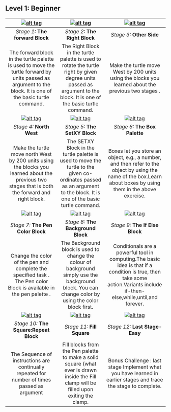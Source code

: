 <h2><a id="Level_1_Beginner_0"></a>Level 1: Beginner</h2>
<table class="table table-striped table-bordered">
<thead>
<tr>
<th style="text-align:center"><a href="https://turtle.sugarlabs.org/index.html?id=1533476258710765&run=True"  target="_blank"><img src="https://github.com/vaibhavdaren/turtleblocksjs/blob/tutorials/tutcompsite/stage1.jpg" alt="alt tag" title="1"></a></th>
<th style="text-align:center"><a href="https://turtle.sugarlabs.org/index.html?id=1529504877741843&run=True" target="_blank"><img src="https://github.com/vaibhavdaren/turtleblocksjs/blob/tutorials/tutcompsite/stage2.jpg" alt="alt tag" title="2"></a></th>
<th style="text-align:center"><a href="https://turtle.sugarlabs.org/index.html?id=1532400645981354&run=True" target="_blank"><img src="https://github.com/vaibhavdaren/turtleblocksjs/blob/tutorials/tutcompsite/stage3.jpg" alt="alt tag" title="3"></a></th>
</tr>
</thead>
<tbody>
<tr>
<td style="text-align:center"><em>Stage 1:</em> <strong>The forward Block</strong></td>
<td style="text-align:center"><em>Stage 2:</em> <strong>The Right Block</strong></td>
<td style="text-align:center"><em>Stage 3:</em> <strong>Other Side</strong></td>
</tr>
<tr>
<td style="text-align:center">The forward block in the turtle palette is used to move the turtle forward by units passed as argument to the block. It is one of the basic turtle command.</td>
<td style="text-align:center">The Right Block in the turtle palette is used to rotate the turtle right by given degree units passed as argument to the block. It is one of the basic turtle command.</td>
<td style="text-align:center">Make the turtle move West by 200 units using the blocks you learned about the previous two stages .</td>
</tr>
<tr>
<td style="text-align:center"><a href="https://turtle.sugarlabs.org/index.html?id=1532401058366612&run=True"><img src="https://github.com/vaibhavdaren/turtleblocksjs/blob/tutorials/tutcompsite/stage4.jpg" alt="alt tag" title="4"></a></td>
<td style="text-align:center"><a href="https://turtle.sugarlabs.org/index.html?id=1529670536128785&run=True"><img src="https://github.com/vaibhavdaren/turtleblocksjs/blob/tutorials/tutcompsite/level1stage5.png" alt="alt tag" title="5"></a></td>
<td style="text-align:center"><a href="https://turtle.sugarlabs.org/index.html?id=1532403377143927&run=True"><img src="https://github.com/vaibhavdaren/turtleblocksjs/blob/tutorials/tutcompsite/level1stage6.png" alt="alt tag" title="6"></a></td>
</tr>
<tr>
<td style="text-align:center"><em>Stage 4:</em> <strong>North West</strong></td>
<td style="text-align:center"><em>Stage 5:</em> <strong>The SetXY Block</strong></td>
<td style="text-align:center"><em>Stage 6:</em> <strong>The Box Palette</strong></td>
</tr>
<tr>
<td style="text-align:center">Make the turtle move north West by 200 units using the blocks you learned about the previous two stages that is both the forward and right block.</td>
<td style="text-align:center">The SETXY Block in the turtle palette is used to move the turtle to the given co-ordinates passed as an argument to the block. It is one of the basic turtle command.</td>
<td style="text-align:center">Boxes let you store an object, e.g., a number, and then refer to the object by using the name of the box.Learn about boxes by using them in the above exercise.</td>
</tr>
<tr>
<td style="text-align:center"><a href="https://turtle.sugarlabs.org/index.html?id=1526567252260030"><img src="https://github.com/vaibhavdaren/turtleblocksjs/blob/tutorials/tutcompsite/level1stage7.png" alt="alt tag" title="7"></a></td>
<td style="text-align:center"><a href="https://turtle.sugarlabs.org/index.html?id=1526567252260030"><img src="https://github.com/vaibhavdaren/turtleblocksjs/blob/tutorials/tutcompsite/stage8.jpg" alt="alt tag" title="8"></a></td>
<td style="text-align:center"><a href="https://turtle.sugarlabs.org/index.html?id=1526567252260030"><img src="https://github.com/vaibhavdaren/turtleblocksjs/blob/tutorials/tutcompsite/level1stage9.jpg" alt="alt tag" title="9"></a></td>
</tr>
<tr>
<td style="text-align:center"><em>Stage 7:</em> <strong>The Pen Color Block</strong></td>
<td style="text-align:center"><em>Stage 8:</em> <strong>The Background Block</strong></td>
<td style="text-align:center"><em>Stage 9:</em> <strong>The If Else Block</strong></td>
</tr>
<tr>
<td style="text-align:center">Change  the color of the pen and complete the specified task . The Pen color Block is available in the pen palette .</td>
<td style="text-align:center">The Background block is used to change the colour of background simply use the background block. You can change color by using the color block first.</td>
<td style="text-align:center">Conditionals are a powerful tool in computing.The basic idea is that if a condition is true, then take some action.Variants include  if-then-else,while,until,and forever.</td>
</tr>
<tr>
<td style="text-align:center"><a href="https://turtle.sugarlabs.org/index.html?id=1526567252260030"><img src="https://github.com/vaibhavdaren/turtleblocksjs/blob/tutorials/tutcompsite/stage10.png" alt="alt tag" title="10"></a></td>
<td style="text-align:center"><a href="https://turtle.sugarlabs.org/index.html?id=1526567252260030"><img src="https://github.com/vaibhavdaren/turtleblocksjs/blob/tutorials/tutcompsite/levlel1stage11.png" alt="alt tag" title="11"></a></td>
<td style="text-align:center"><a href="https://turtle.sugarlabs.org/index.html?id=1526567252260030"><img src="https://github.com/vaibhavdaren/turtleblocksjs/blob/tutorials/tutcompsite/stage12.png" alt="alt tag" title="12"></a></td>
</tr>
<tr>
<td style="text-align:center"><em>Stage 10:</em> <strong>The Square:Repeat Block</strong></td>
<td style="text-align:center"><em>Stage 11:</em> <strong>Fill Square</strong></td>
<td style="text-align:center"><em>Stage 12:</em> <strong>Last Stage-Easy</strong></td>
</tr>
<tr>
<td style="text-align:center">The Sequence of instructions are continually repeated for number of times passed as argument</td>
<td style="text-align:center">Fill blocks from the Pen palette to make a solid square (what ever is drawn inside the Fill clamp will be filled upon exiting the clamp.</td>
<td style="text-align:center">Bonus Challenge : last stage Implement what you have learned in earlier stages and trace the stage to complete.</td>
</tr>
</tbody>
</table>
